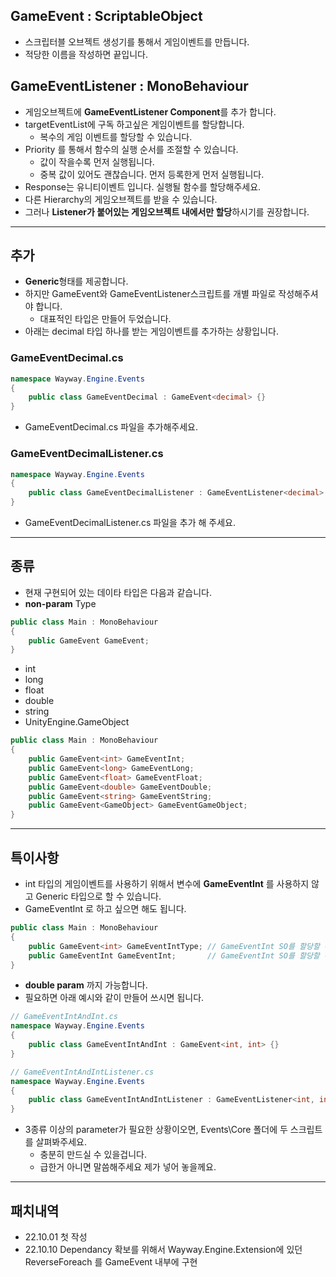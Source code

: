 ## GameEvent : ScriptableObject   
 * 스크립터블 오브젝트 생성기를 통해서 게임이벤트를 만듭니다.
 * 적당한 이름을 작성하면 끝입니다.
   
## GameEventListener : MonoBehaviour    
  
* 게임오브젝트에 **GameEventListener Component**를 추가 합니다.   
* targetEventList에 구독 하고싶은 게임이벤트를 할당합니다. 
    * 복수의 게임 이벤트를 할당할 수 있습니다.
* Priority 를 통해서 함수의 실행 순서를 조절할 수 있습니다.
  * 값이 작을수록 먼저 실행됩니다.
  * 중복 값이 있어도 괜찮습니다. 먼저 등록한게 먼저 실행됩니다.
* Response는 유니티이벤트 입니다. 실행될 함수를 할당해주세요.
* 다른 Hierarchy의 게임오브젝트를 받을 수 있습니다.    
* 그러나 **Listener가 붙어있는 게임오브젝트 내에서만 할당**하시기를 권장합니다.

- - - 
## **추가**
* **Generic**형태를 제공합니다.
* 하지만 GameEvent와 GameEventListener스크립트를 개별 파일로 작성해주셔야 합니다.
  * 대표적인 타입은 만들어 두었습니다.
* 아래는 decimal 타입 하나를 받는 게임이벤트를 추가하는 상황입니다.

### GameEventDecimal.cs
```C#
namespace Wayway.Engine.Events
{
    public class GameEventDecimal : GameEvent<decimal> {}
}
```
* GameEventDecimal.cs 파일을 추가해주세요.

### GameEventDecimalListener.cs
```C#
namespace Wayway.Engine.Events
{
    public class GameEventDecimalListener : GameEventListener<decimal> {}
}
```
* GameEventDecimalListener.cs 파일을 추가 해 주세요.

- - - 
## **종류**
* 현재 구현되어 있는 데이타 타입은 다음과 같습니다.
* **non-param** Type
```C#
public class Main : MonoBehaviour
{
    public GameEvent GameEvent;
}
```
* int
* long
* float
* double
* string
* UnityEngine.GameObject
```C#
public class Main : MonoBehaviour
{
    public GameEvent<int> GameEventInt;
    public GameEvent<long> GameEventLong;
    public GameEvent<float> GameEventFloat;
    public GameEvent<double> GameEventDouble;
    public GameEvent<string> GameEventString;
    public GameEvent<GameObject> GameEventGameObject;
}
```
- - -
## **특이사항**
* int 타입의 게임이벤트를 사용하기 위해서 변수에 **GameEventInt** 를 사용하지 않고 Generic 타입으로 할 수 있습니다.
* GameEventInt 로 하고 싶으면 해도 됩니다.
```C#
public class Main : MonoBehaviour
{
    public GameEvent<int> GameEventIntType; // GameEventInt SO를 할당할 수 있습니다.
    public GameEventInt GameEventInt;       // GameEventInt SO를 할당할 수 있습니다.
}
```
* **double param** 까지 가능합니다. 
* 필요하면 아래 예시와 같이 만들어 쓰시면 됩니다.
```C#
// GameEventIntAndInt.cs
namespace Wayway.Engine.Events
{
    public class GameEventIntAndInt : GameEvent<int, int> {}
}

// GameEventIntAndIntListener.cs
namespace Wayway.Engine.Events
{
    public class GameEventIntAndIntListener : GameEventListener<int, int> {}
}

```

* 3종류 이상의 parameter가 필요한 상황이오면, Events\Core 폴더에 두 스크립트를 살펴봐주세요.
  * 충분히 만드실 수 있을겁니다.
  * 급한거 아니면 말씀해주세요 제가 넣어 놓을께요.

- - - 
## **패치내역**
* 22.10.01 첫 작성
* 22.10.10 Dependancy 확보를 위해서 Wayway.Engine.Extension에 있던 ReverseForeach 를 GameEvent 내부에 구현
